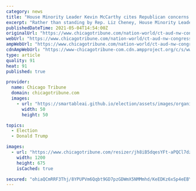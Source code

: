 ```yaml
---
category: news
title: "House Minority Leader Kevin McCarthy cites Republican concerns about Liz Cheney’s ‘ability to carry out her job’ after she calls out Trump"
excerpt: "Rather than standing by Rep. Liz Cheney, House Minority Leader Kevin McCarthy essentially landed himself in the camp of her Republican critics."
publishedDateTime: 2021-05-04T14:54:00Z
originalUrl: "https://www.chicagotribune.com/nation-world/ct-aud-nw-congress-liz-cheney-kevin-mccarthy-20210504-wv3apyy6yfcqrfmeokvoefv34q-story.html"
webUrl: "https://www.chicagotribune.com/nation-world/ct-aud-nw-congress-liz-cheney-kevin-mccarthy-20210504-wv3apyy6yfcqrfmeokvoefv34q-story.html"
ampWebUrl: "https://www.chicagotribune.com/nation-world/ct-aud-nw-congress-liz-cheney-kevin-mccarthy-20210504-wv3apyy6yfcqrfmeokvoefv34q-story.html?outputType=amp"
cdnAmpWebUrl: "https://www-chicagotribune-com.cdn.ampproject.org/c/s/www.chicagotribune.com/nation-world/ct-aud-nw-congress-liz-cheney-kevin-mccarthy-20210504-wv3apyy6yfcqrfmeokvoefv34q-story.html?outputType=amp"
type: article
quality: 91
heat: 91
published: true

provider:
  name: Chicago Tribune
  domain: chicagotribune.com
  images:
    - url: "https://smartableai.github.io/election/assets/images/organizations/chicagotribune.com-50x50.jpg"
      width: 50
      height: 50

topics:
  - Election
  - Donald Trump

images:
  - url: "https://www.chicagotribune.com/resizer/jh8iB5dqesYFt-aPQCl7dzY03s8=/1200x0/top/cloudfront-us-east-1.images.arcpublishing.com/tronc/56EBA5GLOJHSFGEYLUWX63OLLI"
    width: 1200
    height: 675
    isCached: true

secured: "ohiaQCmRRF3Thj/8YPUPVm6Qqbt9GD7pzGDWmX5NMMmhd/KeEDKz6xSp4eEBYCfdDlarhibKkK2L360jsm6z7HtPqoUvrw9l9+3v73DrPzL8thCbTLBxQoTnZhZVS+UJpeEe3MncZk0/TPEP/p9mR86BcxU357DwnoVMLalNiN+ARlVfw6b6Gu3UKoJ1G9wcFN/1vLRH7dhDRYnMCwfyYZ2bE392T0sVQqnK3e1vSzqVaVbWe4ymbfqTohTTZsRnKF9dvI7/SZB+wBJRNSycj1NB+3VjzwHxZ7QcMOAz1T6+uT5TbGdpCE4etrG0EUQsXX/UPJjmaf4TsGKKpuXj5+hf5uWJj53RWpFw5hg39CM=;rayHEFMw+iVX7mZhqcixPA=="
---
```


